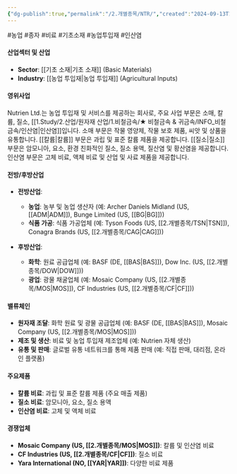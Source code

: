 ```yaml
---
{"dg-publish":true,"permalink":"/2.개별종목/NTR/","created":"2024-09-13T17:43:48.863+09:00","updated":"2025-07-29T21:37:04.993+09:00"}
---
```


#농업 #종자 #비료 #기초소재 #농업투입재 #인산염 

#### 산업섹터 및 산업

- **Sector**: [[기초 소재\|기초 소재]] (Basic Materials)
- **Industry**: [[농업 투입재\|농업 투입재]] (Agricultural Inputs)

#### 영위사업

Nutrien Ltd.는 농업 투입재 및 서비스를 제공하는 회사로, 주요 사업 부문은 소매, 칼륨, 질소, [[1.Study/2.산업/원자재 산업/1.비철금속/★ 비철금속 & 귀금속/INFO_비철금속/인산염\|인산염]]입니다. 소매 부문은 작물 영양제, 작물 보호 제품, 씨앗 및 상품을 유통합니다. [[칼륨\|칼륨]] 부문은 과립 및 표준 칼륨 제품을 제공합니다. [[질소\|질소]] 부문은 암모니아, 요소, 환경 친화적인 질소, 질소 용액, 질산염 및 황산염을 제공합니다. 인산염 부문은 고체 비료, 액체 비료 및 산업 및 사료 제품을 제공합니다.

#### 전방/후방산업

- **전방산업**:
    - **농업**: 농부 및 농업 생산자 (예: Archer Daniels Midland (US, [[ADM\|ADM]]), Bunge Limited (US, [[BG\|BG]]))
    - **식품 가공**: 식품 가공업체 (예: Tyson Foods (US, [[2.개별종목/TSN\|TSN]]), Conagra Brands (US, [[2.개별종목/CAG\|CAG]]))
      
- **후방산업**:
    - **화학**: 원료 공급업체 (예: BASF (DE, [[BAS\|BAS]]), Dow Inc. (US, [[2.개별종목/DOW\|DOW]]))
    - **광업**: 광물 채굴업체 (예: Mosaic Company (US, [[2.개별종목/MOS\|MOS]]), CF Industries (US, [[2.개별종목/CF\|CF]]))

#### 밸류체인

- **원자재 조달**: 화학 원료 및 광물 공급업체 (예: BASF (DE, [[BAS\|BAS]]), Mosaic Company (US, [[2.개별종목/MOS\|MOS]]))
- **제조 및 생산**: 비료 및 농업 투입재 제조업체 (예: Nutrien 자체 생산)
- **유통 및 판매**: 글로벌 유통 네트워크를 통해 제품 판매 (예: 직접 판매, 대리점, 온라인 플랫폼)

#### 주요제품

- **칼륨 비료**: 과립 및 표준 칼륨 제품 (주요 매출 제품)
- **질소 비료**: 암모니아, 요소, 질소 용액
- **인산염 비료**: 고체 및 액체 비료

#### 경쟁업체

- **Mosaic Company (US, [[2.개별종목/MOS\|MOS]])**: 칼륨 및 인산염 비료
- **CF Industries (US, [[2.개별종목/CF\|CF]])**: 질소 비료
- **Yara International (NO, [[YAR\|YAR]])**: 다양한 비료 제품